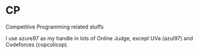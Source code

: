 # CP
Competitive Programming related stuffs

I use azure97 as my handle in lots of Online Judge, except UVa (azul97) and Codeforces (copcolicop).
